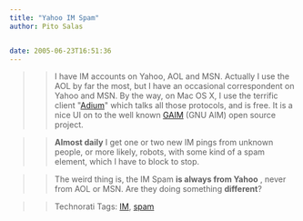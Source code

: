```yaml
---
title: "Yahoo IM Spam"
author: Pito Salas


date: 2005-06-23T16:51:36
---
```



>>

>> I have IM accounts on Yahoo, AOL and MSN. Actually I use the AOL by far the
most, but I have an occasional correspondent on Yahoo and MSN. By the way, on
Mac OS X, I use the terrific client "[Adium](<http://www.adiumx.com/>)" which
talks all those protocols, and is free. It is a nice UI on to the well known
[GAIM](<http://gaim.sourceforge.net/>) (GNU AIM) open source project.

>>

>> **Almost daily** I get one or two new IM pings from unknown people, or more
likely, robots, with some kind of a spam element, which I have to block to
stop.

>>

>> The weird thing is, the IM Spam **is always from Yahoo** , never from AOL
or MSN. Are they doing something **different**?

>>

>> Technorati Tags: [IM](<http://technorati.com/tag/IM>),
[spam](<http://technorati.com/tag/spam>)


